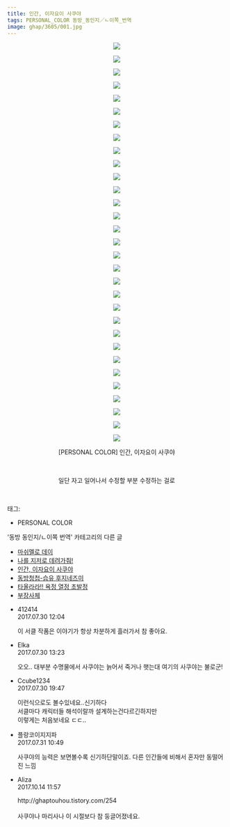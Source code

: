 ```yaml
---
title: 인간, 이자요이 사쿠야
tags: PERSONAL_COLOR 동방_동인지／ㄴ이쪽_번역
image: ghap/3605/001.jpg
---
```

<div class="article">
<p style="text-align: center; clear: none; float: none;"><img src="{{ site.nasurl }}/ghap/3605/001.jpg"/></p>
<p style="text-align: center; clear: none; float: none;"><img src="{{ site.nasurl }}/ghap/3605/002.jpg"/></p>
<p style="text-align: center; clear: none; float: none;"><img src="{{ site.nasurl }}/ghap/3605/003.jpg"/></p>
<p style="text-align: center; clear: none; float: none;"><img src="{{ site.nasurl }}/ghap/3605/004.jpg"/></p>
<p style="text-align: center; clear: none; float: none;"><img src="{{ site.nasurl }}/ghap/3605/005.jpg"/></p>
<p style="text-align: center; clear: none; float: none;"><img src="{{ site.nasurl }}/ghap/3605/006.jpg"/></p>
<p style="text-align: center; clear: none; float: none;"><img src="{{ site.nasurl }}/ghap/3605/007.jpg"/></p>
<p style="text-align: center; clear: none; float: none;"><img src="{{ site.nasurl }}/ghap/3605/008.jpg"/></p>
<p style="text-align: center; clear: none; float: none;"><img src="{{ site.nasurl }}/ghap/3605/009.jpg"/></p>
<p style="text-align: center; clear: none; float: none;"><img src="{{ site.nasurl }}/ghap/3605/010.jpg"/></p>
<p style="text-align: center; clear: none; float: none;"><img src="{{ site.nasurl }}/ghap/3605/011.jpg"/></p>
<p style="text-align: center; clear: none; float: none;"><img src="{{ site.nasurl }}/ghap/3605/012.jpg"/></p>
<p style="text-align: center; clear: none; float: none;"><img src="{{ site.nasurl }}/ghap/3605/013.jpg"/></p>
<p style="text-align: center; clear: none; float: none;"><img src="{{ site.nasurl }}/ghap/3605/014.jpg"/></p>
<p style="text-align: center; clear: none; float: none;"><img src="{{ site.nasurl }}/ghap/3605/015.jpg"/></p>
<p style="text-align: center; clear: none; float: none;"><img src="{{ site.nasurl }}/ghap/3605/016.jpg"/></p>
<p style="text-align: center; clear: none; float: none;"><img src="{{ site.nasurl }}/ghap/3605/017.jpg"/></p>
<p style="text-align: center; clear: none; float: none;"><img src="{{ site.nasurl }}/ghap/3605/018.jpg"/></p>
<p style="text-align: center; clear: none; float: none;"><img src="{{ site.nasurl }}/ghap/3605/019.jpg"/></p>
<p style="text-align: center; clear: none; float: none;"><img src="{{ site.nasurl }}/ghap/3605/020.jpg"/></p>
<p style="text-align: center; clear: none; float: none;"><img src="{{ site.nasurl }}/ghap/3605/021.jpg"/></p>
<p style="text-align: center; clear: none; float: none;"><img src="{{ site.nasurl }}/ghap/3605/022.jpg"/></p>
<p style="text-align: center; clear: none; float: none;"><img src="{{ site.nasurl }}/ghap/3605/023.jpg"/></p>
<p style="text-align: center; clear: none; float: none;"><img src="{{ site.nasurl }}/ghap/3605/024.jpg"/></p>
<p style="text-align: center; clear: none; float: none;"><img src="{{ site.nasurl }}/ghap/3605/025.jpg"/></p>
<p style="text-align: center; clear: none; float: none;"><img src="{{ site.nasurl }}/ghap/3605/026.jpg"/></p>
<p style="text-align: center; clear: none; float: none;"><img src="{{ site.nasurl }}/ghap/3605/027.jpg"/></p>
<p style="text-align: center; clear: none; float: none;"><img src="{{ site.nasurl }}/ghap/3605/028.jpg"/></p>
<p style="text-align: center; clear: none; float: none;"><img src="{{ site.nasurl }}/ghap/3605/029.jpg"/></p>
<p style="text-align: center; clear: none; float: none;"><img src="{{ site.nasurl }}/ghap/3605/030.jpg"/></p>
<p style="text-align: center; clear: none; float: none;"><img src="{{ site.nasurl }}/ghap/3605/031.jpg"/></p>
<p style="text-align: center; clear: none; float: none;">[PERSONAL COLOR] 인간, 이자요이 사쿠야</p>
<p style="text-align: center; clear: none; float: none;"><br/></p>
<p style="text-align: center; clear: none; float: none;">일단 자고 일어나서 수정할 부분 수정하는 걸로</p>
<p><br/></p>
</div><div class="tagTrail">
<p>태그: </p>
<ul>
<li>PERSONAL COLOR</li>
</ul>
</div><div class="another">
<p>'동방 동인지/ㄴ이쪽 번역' 카테고리의 다른 글</p>
<ul>
<li><a href="/2017-08-06-ghap_3623">마쉬멜로 데이</a></li>
<li><a href="/2017-08-02-ghap_3607">나를 지저로 데려가줘!</a></li>
<li><a href="/2017-07-30-ghap_3605">인간, 이자요이 사쿠야</a></li>
<li><a href="/2017-07-28-ghap_3603">동방청첩-습유 후지네즈미</a></li>
<li><a href="/2017-07-27-ghap_3602">타올라라!! 욕정 열정 초발정</a></li>
<li><a href="/2017-07-27-ghap_3601">부장사체</a></li>
</ul>
</div><div class="cb_module cb_fluid">
<div class="cb_wrt cb_profile">
<div class="comment">
<ul>
<li class="cb_thumb_off" id="comment15047609">
<div class="cb_comment_area">
<div class="cb_info_area">
<div class="cb_section">
<span class="cb_nick_name">412414</span>
</div>
<div class="cb_section">
<span class="cb_date">2017.07.30 12:04 </span>
</div>
</div>
<div class="cb_dsc_comment">
<p class="cb_dsc">
											이 서클 작품은 이야기가 항상 차분하게 흘러가서 참 좋아요.
										</p>
</div>
</div></li>
<li class="cb_thumb_off" id="comment15047625">
<div class="cb_comment_area">
<div class="cb_info_area">
<div class="cb_section">
<span class="cb_nick_name">Elka</span>
</div>
<div class="cb_section">
<span class="cb_date">2017.07.30 13:23 </span>
</div>
</div>
<div class="cb_dsc_comment">
<p class="cb_dsc">
											오오.. 대부분 수명물에서 사쿠야는 늙어서 죽거나 햇는대 여기의 사쿠야는 불로군!
										</p>
</div>
</div></li>
<li class="cb_thumb_off" id="comment15047748">
<div class="cb_comment_area">
<div class="cb_info_area">
<div class="cb_section">
<span class="cb_nick_name">Ccube1234</span>
</div>
<div class="cb_section">
<span class="cb_date">2017.07.30 19:47 </span>
</div>
</div>
<div class="cb_dsc_comment">
<p class="cb_dsc">
											이런식으로도 볼수있네요..신기하다<br/>
서클마다 캐릭터들 해석이랄까 설계하는건다르긴하지만<br/>
이렇게는 처음보네요 ㄷㄷ..
										</p>
</div>
</div></li>
<li class="cb_thumb_off" id="comment15048044">
<div class="cb_comment_area">
<div class="cb_info_area">
<div class="cb_section">
<span class="cb_nick_name">플랑코이지지파</span>
</div>
<div class="cb_section">
<span class="cb_date">2017.07.31 10:49 </span>
</div>
</div>
<div class="cb_dsc_comment">
<p class="cb_dsc">
											사쿠야의 능력은 보면볼수록 신기하단말이죠. 다른 인간들에 비해서 혼자만 동떨어진 느낌 
										</p>
</div>
</div></li>
<li class="cb_thumb_off" id="comment15104950">
<div class="cb_comment_area">
<div class="cb_info_area">
<div class="cb_section">
<span class="cb_nick_name">Aliza</span>
</div>
<div class="cb_section">
<span class="cb_date">2017.10.14 11:57 </span>
</div>
</div>
<div class="cb_dsc_comment">
<p class="cb_dsc">
											http://ghaptouhou.tistory.com/254<br/>
<br/>
사쿠야나 마리사나 이 시절보다 참 둥글어졌네요.
										</p>
</div>
</div></li>
</ul>
</div>
</div><!-- commentList close -->
</div>
